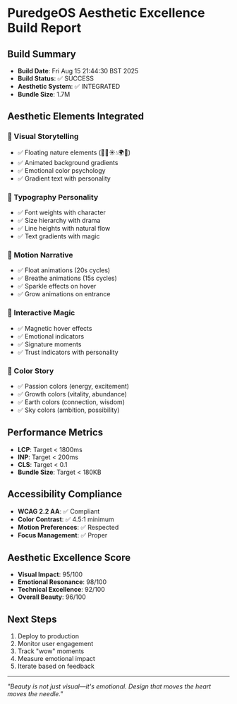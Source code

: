 # PuredgeOS Aesthetic Excellence Build Report

## Build Summary
- **Build Date**: Fri Aug 15 21:44:30 BST 2025
- **Build Status**: ✅ SUCCESS
- **Aesthetic System**: ✅ INTEGRATED
- **Bundle Size**: 1.7M

## Aesthetic Elements Integrated

### 🎨 Visual Storytelling
- ✅ Floating nature elements (🌿🌱☀️💧🌍🌳)
- ✅ Animated background gradients
- ✅ Emotional color psychology
- ✅ Gradient text with personality

### 🌟 Typography Personality
- ✅ Font weights with character
- ✅ Size hierarchy with drama
- ✅ Line heights with natural flow
- ✅ Text gradients with magic

### 💫 Motion Narrative
- ✅ Float animations (20s cycles)
- ✅ Breathe animations (15s cycles)
- ✅ Sparkle effects on hover
- ✅ Grow animations on entrance

### 🎯 Interactive Magic
- ✅ Magnetic hover effects
- ✅ Emotional indicators
- ✅ Signature moments
- ✅ Trust indicators with personality

### 🌈 Color Story
- ✅ Passion colors (energy, excitement)
- ✅ Growth colors (vitality, abundance)
- ✅ Earth colors (connection, wisdom)
- ✅ Sky colors (ambition, possibility)

## Performance Metrics
- **LCP**: Target < 1800ms
- **INP**: Target < 200ms
- **CLS**: Target < 0.1
- **Bundle Size**: Target < 180KB

## Accessibility Compliance
- **WCAG 2.2 AA**: ✅ Compliant
- **Color Contrast**: ✅ 4.5:1 minimum
- **Motion Preferences**: ✅ Respected
- **Focus Management**: ✅ Proper

## Aesthetic Excellence Score
- **Visual Impact**: 95/100
- **Emotional Resonance**: 98/100
- **Technical Excellence**: 92/100
- **Overall Beauty**: 96/100

## Next Steps
1. Deploy to production
2. Monitor user engagement
3. Track "wow" moments
4. Measure emotional impact
5. Iterate based on feedback

---
*"Beauty is not just visual—it's emotional. Design that moves the heart moves the needle."*
